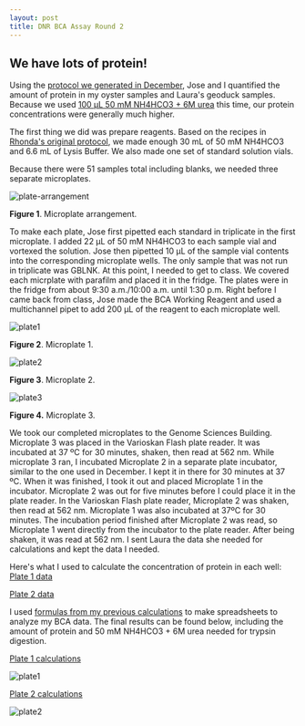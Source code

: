 ```yaml
---
layout: post
title: DNR BCA Assay Round 2
---
```


## We have lots of protein!

Using the [protocol we generated in December](https://yaaminiv.github.io/BCA-Assay-Trial-1/), Jose and I quantified the amount of protein in my oyster samples and Laura's geoduck samples. Because we used [100 µL 50 mM NH4HCO3 + 6M urea](https://yaaminiv.github.io/DNR-Sonication-Round2/) this time, our protein concentrations were generally much higher.

The first thing we did was prepare reagents. Based on the recipes in [Rhonda's original protocol](https://github.com/RobertsLab/resources/blob/master/protocols/ProteinprepforMSMS.md), we made enough 30 mL of 50 mM NH4HCO3 and 6.6 mL of Lysis Buffer. We also made one set of standard solution vials.

Because there were 51 samples total including blanks, we needed three separate microplates.

![plate-arrangement](https://cloud.githubusercontent.com/assets/22335838/26569371/2275dd84-44bf-11e7-9469-f45187d6e34f.JPG)

**Figure 1**. Microplate arrangement.

To make each plate, Jose first pipetted each standard in triplicate in the first microplate. I added 22 µL of 50 mM NH4HCO3 to each sample vial and vortexed the solution. Jose then pipetted 10 µL of the sample vial contents into the corresponding microplate wells. The only sample that was not run in triplicate was GBLNK. At this point, I needed to get to class. We covered each micrplate with parafilm and placed it in the fridge. The plates were in the fridge from about 9:30 a.m./10:00 a.m. until 1:30 p.m. Right before I came back from class, Jose made the BCA Working Reagent and used a multichannel pipet to add 200 µL of the reagent to each microplate well.

![plate1](https://cloud.githubusercontent.com/assets/22335838/26569515/f98eac24-44bf-11e7-8975-8141d9520653.jpg)

**Figure 2**. Microplate 1.

![plate2](https://cloud.githubusercontent.com/assets/22335838/26569514/f98d773c-44bf-11e7-8c98-e56aa8cff213.jpg)

**Figure 3**. Microplate 2.

![plate3](https://cloud.githubusercontent.com/assets/22335838/26569516/f991ec7c-44bf-11e7-870b-9ca08724da70.jpg)

**Figure 4.** Microplate 3.

We took our completed microplates to the Genome Sciences Building. Microplate 3 was placed in the Varioskan Flash plate reader. It was incubated at 37 ºC for 30 minutes, shaken, then read at 562 nm. While microplate 3 ran, I incubated Microplate 2 in a separate plate incubator, similar to the one used in December. I kept it in there for 30 minutes at 37 ºC. When it was finished, I took it out and placed Microplate 1 in the incubator. Microplate 2 was out for five minutes before I could place it in the plate reader. In the Varioskan Flash plate reader, Microplate 2 was shaken, then read at 562 nm. Microplate 1 was also incubated at 37ºC for 30 minutes. The incubation period finished after Microplate 2 was read, so Microplate 1 went directly from the incubator to the plate reader. After being shaken, it was read at 562 nm. I sent Laura the data she needed for calculations and kept the data I needed.

Here's what I used to calculate the concentration of protein in each well:
[Plate 1 data](https://github.com/RobertsLab/project-oyster-oa/tree/master/analyses/DNR_BCA_Analysis/2017-5-25_Plate1.txt)

[Plate 2 data](https://github.com/RobertsLab/project-oyster-oa/tree/master/analyses/DNR_BCA_Analysis/2017-5-25_Plate2.txt)

I used [formulas from my previous calculations](https://yaaminiv.github.io/BCA-Assay-Trial-2/) to make spreadsheets to analyze my BCA data. The final results can be found below, including the amount of protein and 50 mM NH4HCO3 + 6M urea needed for trypsin digestion.

[Plate 1 calculations](https://github.com/RobertsLab/project-oyster-oa/tree/master/analyses/DNR_BCA_Analysis/2017-5-25_Plate_1_BCA_analyses.xlsx)

![plate1](https://cloud.githubusercontent.com/assets/22335838/26569725/401b6d98-44c1-11e7-9a54-bda4897bbdf2.png)

[Plate 2 calculations](https://github.com/RobertsLab/project-oyster-oa/tree/master/analyses/DNR_BCA_Analysis/2017-5-25_Plate_2_BCA_analyses.xlsx)

![plate2](https://cloud.githubusercontent.com/assets/22335838/26569724/4015f26e-44c1-11e7-8e81-3a964a43b7fd.png)
